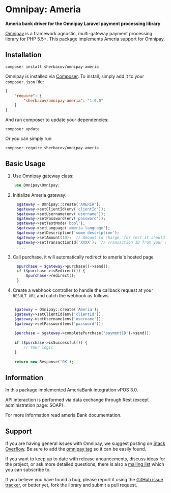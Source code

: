 # Omnipay: Ameria

**Ameria bank driver for the Omnipay Laravel payment processing library**

[Omnipay](https://github.com/thephpleague/omnipay) is a framework agnostic, multi-gateway payment
processing library for PHP 5.5+. This package implements Ameria support for Omnipay.

## Installation

    composer install sherbacov/omnipay-ameria

Omnipay is installed via [Composer](http://getcomposer.org/). To install, simply add it
to your `composer.json` file:

```json
{
    "require": {
        "sherbacov/omnipay-ameria": "1.0.0"
    }
}
```

And run composer to update your dependencies:

    composer update

Or you can simply run

    composer require sherbacov/omnipay-ameria

## Basic Usage

1. Use Omnipay gateway class:

```php
    use Omnipay\Omnipay;
```

2. Initialize Ameria gateway:

```php
     $gateway = Omnipay::create('AMERIA');
     $gateway->setClientId(env('clientId'));
     $gateway->setUsername(env('username'));
     $gateway->setPassword(env('password'));
     $gateway->setTestMode('bool');
     $gateway->setLanguage('ameria language');
     $gateway->setDescription('some description');
     $gateway->setAmount(10);  // Amount to charge, for test it should be 10
     $gateway->setTransactionId('XXXX');  // Transaction ID from your system
     ....
```

3. Call purchase, it will automatically redirect to ameria's hosted page

```php
     $purchase = $gateway->purchase()->send();
     if ($purchase->isRedirect()) {
         $purchase->redirect();
     }
```

4. Create a webhook controller to handle the callback request at your `RESULT_URL` and catch the webhook as follows

```php

    $gateway = Omnipay::create('Ameria');
    $gateway->setClientId(env('clientId'));
    $gateway->setUsername(env('username'));
    $gateway->setPassword(env('password'));
    
    $purchase = $gateway->completePurchase('paymentID')->send();
    
    if ($purchase->isSuccessful()) {       
        // Your logic     
    }
    
    return new Response('OK');

```
## Information

In this package implemented AmeriaBank integration vPOS 3.0. 

API interaction is performed via data exchange through Rest (except administration page: SOAP) .

For more information read ameria Bank documentation.

## Support

If you are having general issues with Omnipay, we suggest posting on
[Stack Overflow](http://stackoverflow.com/). Be sure to add the
[omnipay tag](http://stackoverflow.com/questions/tagged/omnipay) so it can be easily found.

If you want to keep up to date with release anouncements, discuss ideas for the project,
or ask more detailed questions, there is also a [mailing list](https://groups.google.com/forum/#!forum/omnipay) which
you can subscribe to.

If you believe you have found a bug, please report it using the [GitHub issue tracker](https://github.com/thephpleague/omnipay-idram/issues),
or better yet, fork the library and submit a pull request.
